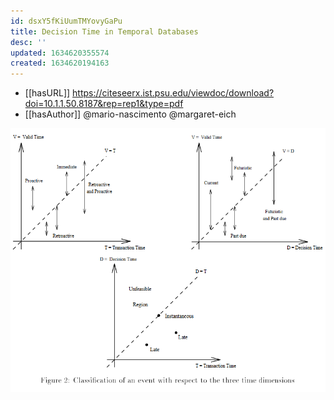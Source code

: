 ```yaml
---
id: dsxY5fKiUumTMYovyGaPu
title: Decision Time in Temporal Databases
desc: ''
updated: 1634620355574
created: 1634620194163
---
```


- [[hasURL]] https://citeseerx.ist.psu.edu/viewdoc/download?doi=10.1.1.50.8187&rep=rep1&type=pdf
- [[hasAuthor]] @mario-nascimento @margaret-eich

![](/assets/images/2021-10-18-22-33-28.png) 